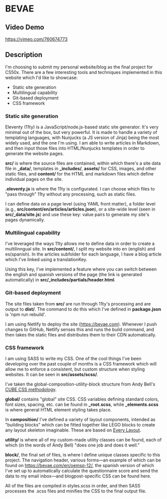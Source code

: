 # BEVAE

## Video Demo

https://vimeo.com/760674773

## Description

I'm choosing to submit my personal website/blog as the final project for CS50x. There are a few interesting tools and techniques implemented in this website which I'd like to showcase:

- Static site generation
- Multilingual capability
- Git-based deployment
- CSS framework

### Static site generation

Eleventy (11ty) is a JavaScript/node.js-based static site generator. It's very minimal out of the box, but very powerful. It is made to handle a variety of templating languages, with Nunjucks (a JS version of Jinja) being the most widely used, and the one I'm using. I am able to write articles in Markdown, and then input those files into HTML/Nunjucks templates in order to generate the website pages.

**src/** is where the source files are contained, within which there's a site data file in **_data/**, templates in **_includes/**, **assets/** for CSS, images, and other static files, and **content/** for the HTML and markdown files which define individual pages on the site.

**.eleventy.js** is where the 11ty is configurated. I can choose which files to "pass through" 11ty without any processing, such as static files.

I can define data on a page level (using YAML front matter), a folder level (e.g., **src/content/en/articles/articles.json**), or a site-wide level (seen in **src/_data/site.js**) and use these key: value pairs to generate my site's pages dynamically.

### Multilingual capability

I've leveraged the ways 11ty allows me to define data in order to create a multilinngual site. In **src/content/**, I split my website into en (english) and es(spanish). In the articles subfolder for each language, I have a blog article which I've linked using a translationKey.

Using this key, I've implemented a feature where you can switch between the english and spanish versions of the page (the link is generated automatically) in **src/_includes/partials/header.html**.

### Git-based deployment

The site files taken from **src/** are run through 11ty's processing and are output to **dist/**. The command to do this which I've defined in **package.json** is 'npm run rebuild'.

I am using Netlify to deploy the site (https://bevae.com). Whenever I push changes to GitHub, Netlify senses this and runs the build command, and then takes the static files and distributes them to their CDN automatically.

### CSS framework

I am using SASS to write my CSS. One of the cool things I've been developing over the past couple of months is a CSS framework which will allow me to enforce a consistent, but custom structure when styling websites. It can be seen in **src/assets/scss/**.

I've taken the global-composition-utility-block structure from Andy Bell's [CUBE CSS methodology](https://cube.fyi).

**global/** contains "global" site CSS. CSS variables defining standard colors, font sizes, spacing, etc. can be found in **_root.scss**, while **_elements.scss** is where general HTML element styling takes place.

In **composition/** I've defined a variety of layout components, intended as "building blocks" which can be fitted together like LEGO blocks to create any layout skeleton imaginable. These are based on [Every Layout](https://every-layout.dev).

**utility/** is where all of my custom-made utility classes can be found, each of which (in the words of Andy Bell) "does one job and does it well."

**block/**, the final set of files, is where I define unique classes specific to this project. The navigation header, various forms—an example of which can be found on https://bevae.com/en/oemsq-12/, the spanish version of which I've set up to automatically calculate the questionnaire score and send the data to my email inbox—and blogpost-specific CSS can be found here.

All of the files are compiled in styles.scss in order, and then SASS processes the .scss files and minifies the CSS to the final output file.
